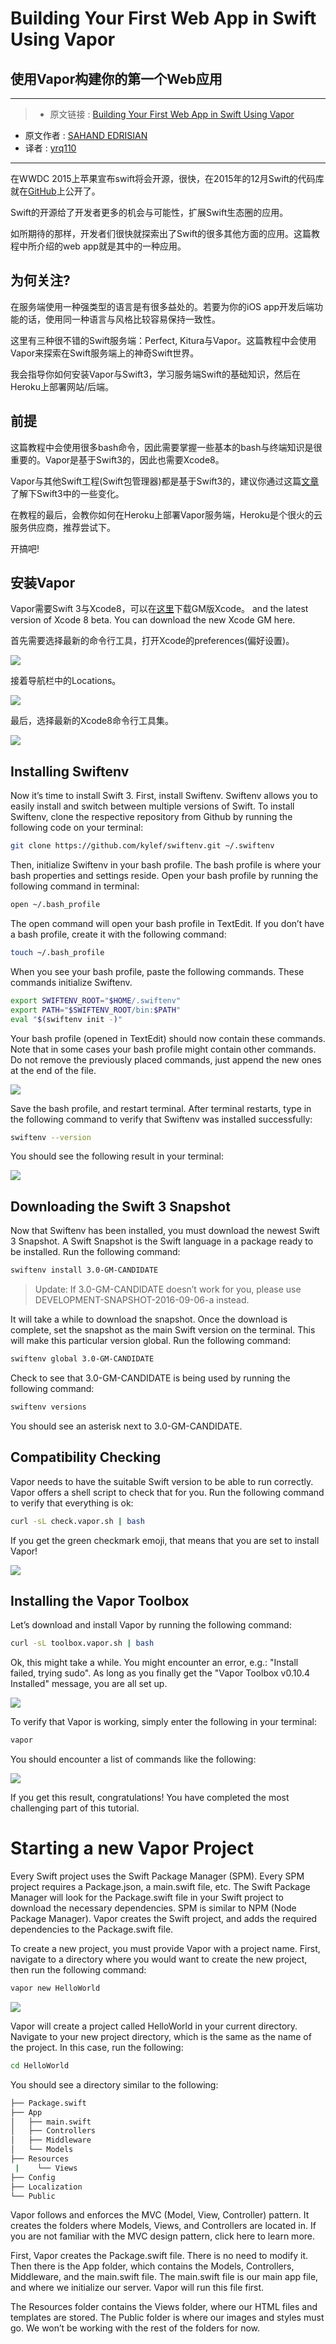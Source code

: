 # Building Your First Web App in Swift Using Vapor
## 使用Vapor构建你的第一个Web应用

***

>* 原文链接 : [Building Your First Web App in Swift Using Vapor](http://www.appcoda.com/server-side-swift-vapor/)
* 原文作者 : [SAHAND EDRISIAN](http://www.appcoda.com/author/sahandedrisian/)
* 译者 : [yrq110](https://github.com/yrq110)

***

在WWDC 2015上苹果宣布swift将会开源，很快，在2015年的12月Swift的代码库就在[GitHub](https://github.com/apple/swift)上公开了。

Swift的开源给了开发者更多的机会与可能性，扩展Swift生态圈的应用。

如所期待的那样，开发者们很快就探索出了Swift的很多其他方面的应用。这篇教程中所介绍的web app就是其中的一种应用。

## 为何关注?

在服务端使用一种强类型的语言是有很多益处的。若要为你的iOS app开发后端功能的话，使用同一种语言与风格比较容易保持一致性。

这里有三种很不错的Swift服务端：Perfect, Kitura与Vapor。这篇教程中会使用Vapor来探索在Swift服务端上的神奇Swift世界。

我会指导你如何安装Vapor与Swift3，学习服务端Swift的基础知识，然后在Heroku上部署网站/后端。

## 前提

这篇教程中会使用很多bash命令，因此需要掌握一些基本的bash与终端知识是很重要的。Vapor是基于Swift3的，因此也需要Xcode8。

Vapor与其他Swift工程(Swift包管理器)都是基于Swift3的，建议你通过这篇[文章](https://github.com/yrq110/Some_IOS_Tutorials_With_Swift/blob/master/What%E2%80%99s%20New%20in%20Swift%203.md)了解下Swift3中的一些变化。

在教程的最后，会教你如何在Heroku上部署Vapor服务端，Heroku是个很火的云服务供应商，推荐尝试下。

开搞吧!

## 安装Vapor

Vapor需要Swift 3与Xcode8，可以在[这里](https://developer.apple.com/download/)下载GM版Xcode。 and the latest version of Xcode 8 beta. You can download the new Xcode GM here.

首先需要选择最新的命令行工具，打开Xcode的preferences(偏好设置)。

![](http://www.appcoda.com/wp-content/uploads/2016/09/s1.png)

接着导航栏中的Locations。

![](http://www.appcoda.com/wp-content/uploads/2016/09/s3-1024x653.png)

最后，选择最新的Xcode8命令行工具集。

![](http://www.appcoda.com/wp-content/uploads/2016/09/s4-1024x666.png)

## Installing Swiftenv

Now it’s time to install Swift 3. First, install Swiftenv. Swiftenv allows you to easily install and switch between multiple versions of Swift. To install Swiftenv, clone the respective repository from Github by running the following code on your terminal:

```bash
git clone https://github.com/kylef/swiftenv.git ~/.swiftenv
```

Then, initialize Swiftenv in your bash profile. The bash profile is where your bash properties and settings reside. Open your bash profile by running the following command in terminal:

```bash
open ~/.bash_profile
```

The open command will open your bash profile in TextEdit. If you don’t have a bash profile, create it with the following command:

```bash
touch ~/.bash_profile
```

When you see your bash profile, paste the following commands. These commands initialize Swiftenv.

```bash
export SWIFTENV_ROOT="$HOME/.swiftenv"
export PATH="$SWIFTENV_ROOT/bin:$PATH"
eval "$(swiftenv init -)"
```

Your bash profile (opened in TextEdit) should now contain these commands. Note that in some cases your bash profile might contain other commands. Do not remove the previously placed commands, just append the new ones at the end of the file.

![](http://www.appcoda.com/wp-content/uploads/2016/09/s6-1024x682.png)

Save the bash profile, and restart terminal. After terminal restarts, type in the following command to verify that Swiftenv was installed successfully:

```bash
swiftenv --version
```

You should see the following result in your terminal:

![](http://www.appcoda.com/wp-content/uploads/2016/09/s7-1024x643.png)

## Downloading the Swift 3 Snapshot

Now that Swiftenv has been installed, you must download the newest Swift 3 Snapshot. A Swift Snapshot is the Swift language in a package ready to be installed. Run the following command:

```bash
swiftenv install 3.0-GM-CANDIDATE
```

> Update: If 3.0-GM-CANDIDATE doesn’t work for you, please use DEVELOPMENT-SNAPSHOT-2016-09-06-a instead.

It will take a while to download the snapshot. Once the download is complete, set the snapshot as the main Swift version on the terminal. This will make this particular version global. Run the following command:

```bash
swiftenv global 3.0-GM-CANDIDATE
```

Check to see that 3.0-GM-CANDIDATE is being used by running the following command:

```bash
swiftenv versions
```

You should see an asterisk next to 3.0-GM-CANDIDATE.

## Compatibility Checking

Vapor needs to have the suitable Swift version to be able to run correctly. Vapor offers a shell script to check that for you. Run the following command to verify that everything is ok:

```bash
curl -sL check.vapor.sh | bash
```

If you get the green checkmark emoji, that means that you are set to install Vapor!

![](http://www.appcoda.com/wp-content/uploads/2016/09/s10-1024x598.png)

## Installing the Vapor Toolbox

Let’s download and install Vapor by running the following command:

```bash
curl -sL toolbox.vapor.sh | bash
```

Ok, this might take a while. You might encounter an error, e.g.: "Install failed, trying sudo". As long as you finally get the "Vapor Toolbox v0.10.4 Installed" message, you are all set up.

![](http://www.appcoda.com/wp-content/uploads/2016/09/s11-1024x601.png)

To verify that Vapor is working, simply enter the following in your terminal:

```bash
vapor
```

You should encounter a list of commands like the following:

![](http://www.appcoda.com/wp-content/uploads/2016/09/s12-1024x588.png)

If you get this result, congratulations! You have completed the most challenging part of this tutorial.


# Starting a new Vapor Project

Every Swift project uses the Swift Package Manager (SPM). Every SPM project requires a Package.json, a main.swift file, etc. The Swift Package Manager will look for the Package.swift file in your Swift project to download the necessary dependencies. SPM is similar to NPM (Node Package Manager). Vapor creates the Swift project, and adds the required dependencies to the Package.swift file.

To create a new project, you must provide Vapor with a project name. First, navigate to a directory where you would want to create the new project, then run the following command:

```bash
vapor new HelloWorld
```

![](http://www.appcoda.com/wp-content/uploads/2016/09/s13-1024x666.png)

Vapor will create a project called HelloWorld in your current directory. Navigate to your new project directory, which is the same as the name of the project. In this case, run the following:

```bash
cd HelloWorld
```

You should see a directory similar to the following:

```bash
├── Package.swift
├── App
│   ├── main.swift
│   ├── Controllers
│   ├── Middleware
│   └── Models
├── Resources
 |    └── Views
├── Config
├── Localization
└── Public
```

Vapor follows and enforces the MVC (Model, View, Controller) pattern. It creates the folders where Models, Views, and Controllers are located in. If you are not familiar with the MVC design pattern, click here to learn more.

First, Vapor creates the Package.swift file. There is no need to modify it. Then there is the App folder, which contains the Models, Controllers, Middleware, and the main.swift file. The main.swift file is our main app file, and where we initialize our server. Vapor will run this file first.

The Resources folder contains the Views folder, where our HTML files and templates are stored. The Public folder is where our images and styles must go. We won’t be working with the rest of the folders for now.
